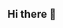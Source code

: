 ## Hi there 👋

<!--
**tastefulblues/tastefulblues** is a ✨ _special_ ✨ repository because its `README.md` (this file) appears on your GitHub profile.

Here are some ideas to get you started:

- 🔭 I’m currently working on ... Schoo
- 🌱 I’m currently learning ... Computer Architecture
- 👯 I’m looking to collaborate on ... Anything
- 🤔 I’m looking for help with ... Everything
- 💬 Ask me about ... My Life
- 📫 How to reach me: ... Reddit
- 😄 Pronouns: ... Max
- ⚡ Fun fact: ... Nothing
-->
